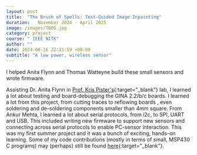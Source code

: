 ```yaml
---
layout: post
title:  "The Brush of Spells: Text-Guided Image Inpainting"
duration:   November 2024 - April 2025
image: /images/TBOS.jpg
category: project
course: " IEEE NITK"
author: ""
date: 2024-08-16 22:21:59 +00:00
subtitle: "A low power, wireless sensor"
---
```

I helped Anita Flynn and Thomas Watteyne build these small sensors and wrote firmware. 

Assisting Dr. Anita Flynn in [Prof. Kris Pister's](http://wsn.eecs.berkeley.edu/){:target="_blank"} lab, I learned a lot about testing and board-debugging the GINA 2.2/b/c boards. I learned a lot from this project, from cutting traces to reflowing boards , even soldering and de-soldering components smaller than 4mm square. From Ankur Mehta, I learned a lot about serial protocols, from i2c, to SPI, UART and USB. This included writing new firmware to support new sensors and connecting across serial protocols to enable PC-sensor interaction. This was my first summer project and it was a bunch of exciting, hands-on learning. Some of my code contributions (mostly in terms of small, MSP430 C programs) may (perhaps) still be found [here](http://openwsn.berkeley.edu/){:target="_blank"}.
